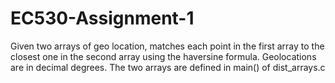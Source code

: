 # EC530-Assignment-1
Given two arrays of geo location, matches each point in the first array to the closest one in the second array using the haversine formula. Geolocations are in decimal degrees. The two arrays are defined in main() of dist_arrays.c
